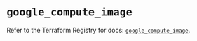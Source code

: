 # `google_compute_image`

Refer to the Terraform Registry for docs: [`google_compute_image`](https://registry.terraform.io/providers/hashicorp/google-beta/6.15.0/docs/resources/google_compute_image).
